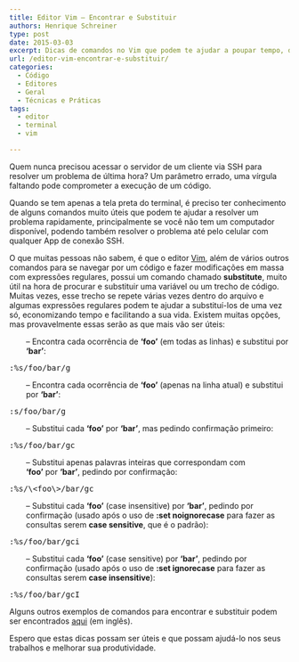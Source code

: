 ```yaml
---
title: Editor Vim – Encontrar e Substituir
authors: Henrique Schreiner
type: post
date: 2015-03-03
excerpt: Dicas de comandos no Vim que podem te ajudar a poupar tempo, dinheiro e deixar o seu cliente feliz e satisfeito.
url: /editor-vim-encontrar-e-substituir/
categories:
  - Código
  - Editores
  - Geral
  - Técnicas e Práticas
tags:
  - editor
  - terminal
  - vim

---
```

Quem nunca precisou acessar o servidor de um cliente via SSH para resolver um problema de última hora? Um parâmetro errado, uma vírgula faltando pode comprometer a execução de um código.

Quando se tem apenas a tela preta do terminal, é preciso ter conhecimento de alguns comandos muito úteis que podem te ajudar a resolver um problema rapidamente, principalmente se você não tem um computador disponível, podendo também resolver o problema até pelo celular com qualquer App de conexão SSH.

O que muitas pessoas não sabem, é que o editor <a title="Editor Vim" href="http://www.vim.org/" target="_blank">Vim</a>, além de vários outros comandos para se navegar por um código e fazer modificações em massa com expressões regulares, possui um comando chamado **substitute**, muito útil na hora de procurar e substituir uma variável ou um trecho de código. Muitas vezes, esse trecho se repete várias vezes dentro do arquivo e algumas expressões regulares podem te ajudar a substituí-los de uma vez só, economizando tempo e facilitando a sua vida. Existem muitas opções, mas provavelmente essas serão as que mais vão ser úteis:

<p style="padding-left: 30px">
  &#8211; Encontra cada ocorrência de <strong>&#8216;foo&#8217;</strong> (em todas as linhas) e substitui por <strong>&#8216;bar&#8217;</strong>:
</p>

<pre class="lang-bash">:%s/foo/bar/g</pre>

<p style="padding-left: 30px">
  &#8211; Encontra cada ocorrência de <strong>&#8216;foo&#8217;</strong> (apenas na linha atual) e substitui por <strong>&#8216;bar&#8217;</strong>:
</p>

<pre class="lang-bash">:s/foo/bar/g</pre>

<p style="padding-left: 30px">
  &#8211; Substitui cada <strong>&#8216;foo&#8217;</strong> por <strong>&#8216;bar&#8217;</strong>, mas pedindo confirmação primeiro:
</p>

<pre class="lang-bash">:%s/foo/bar/gc</pre>

<p style="padding-left: 30px">
  &#8211; Substitui apenas palavras inteiras que correspondam com <strong>&#8216;foo&#8217;</strong> por <strong>&#8216;bar&#8217;</strong>, pedindo por confirmação:
</p>

<pre class="lang-bash">:%s/\&lt;foo\&gt;/bar/gc</pre>

<p style="padding-left: 30px">
  &#8211; Substitui cada <strong>&#8216;foo&#8217;</strong> (case insensitive) por <strong>&#8216;bar&#8217;</strong>, pedindo por confirmação (usado após o uso de <strong>:set noignorecase</strong> para fazer as consultas serem <strong>case sensitive</strong>, que é o padrão):
</p>

<pre class="lang-bash">:%s/foo/bar/gci</pre>

<p style="padding-left: 30px">
  &#8211; Substitui cada <strong>&#8216;foo&#8217;</strong> (case sensitive) por <strong>&#8216;bar&#8217;</strong>, pedindo por confirmação (usado após o uso de <strong>:set ignorecase</strong> para fazer as consultas serem <strong>case insensitive</strong>):
</p>

<pre class="lang-bash">:%s/foo/bar/gcI</pre>

Alguns outros exemplos de comandos para encontrar e substituir podem ser encontrados <a title="Vim - Search and Replace" href="http://vim.wikia.com/wiki/Search_and_replace" target="_blank">aqui</a> (em inglês).

Espero que estas dicas possam ser úteis e que possam ajudá-lo nos seus trabalhos e melhorar sua produtividade.